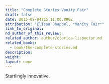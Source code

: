 ```yaml
---
title: "Complete Stories Vanity Fair"
draft: false
date: 2015-09-04T15:11:00.000Z
attribution: "Elissa Shappel, *Vanity Fair*"
link_to_original:
nd_author_of_this_review:
related_author: author/clarice-lispector.md
related_books:
  - book/the-complete-stories.md
description:
weight:
layout: none
---
```

Startlingly innovative.

